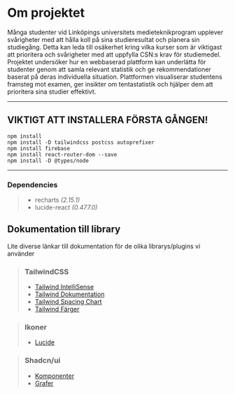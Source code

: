 # Om projektet

Många studenter vid Linköpings universitets medieteknikprogram upplever svårigheter med att hålla koll på sina studieresultat och planera sin studiegång. Detta kan leda till osäkerhet kring vilka kurser som är viktigast att prioritera och svårigheter med att uppfylla CSN:s krav för studiemedel. Projektet undersöker hur en webbaserad plattform kan underlätta för studenter genom att samla relevant statistik och ge rekommendationer baserat på deras individuella situation. Plattformen visualiserar studentens framsteg mot examen, ger insikter om tentastatistik och hjälper dem att prioritera sina studier effektivt.

---

## VIKTIGT ATT INSTALLERA FÖRSTA GÅNGEN!

```console
npm install
npm install -D tailwindcss postcss autoprefixer
npm install firebase
npm install react-router-dom --save
npm install -D @types/node
```

---

### Dependencies

> - recharts _(2.15.1)_
> - lucide-react _(0.477.0)_

## Dokumentation till library

Lite diverse länkar till dokumentation för de olika librarys/plugins vi använder

> ### TailwindCSS
>
> - [Tailwind IntelliSense](https://marketplace.visualstudio.com/items?itemName=bradlc.vscode-tailwindcss)
> - [Tailwind Dokumentation](https://tailwindcss.com/docs/)
> - [Tailwind Spacing Chart](https://tailwindcss.com/docs/customizing-spacing)
> - [Tailwind Färger](https://tailwindcss.com/docs/customizing-colors)

> ### Ikoner
>
> - [Lucide](https://lucide.dev/)

> ### Shadcn/ui
>
> - [Komponenter](https://ui.shadcn.com/docs/components/accordion)
> - [Grafer](https://ui.shadcn.com/charts)
